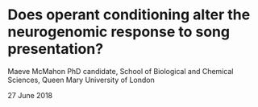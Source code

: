 # Does operant conditioning alter the neurogenomic response to song presentation?

Maeve McMahon
PhD candidate, School of Biological and Chemical Sciences, Queen Mary University of London

27 June 2018
